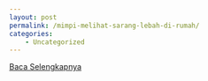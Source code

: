 ```yaml
---
layout: post
permalink: /mimpi-melihat-sarang-lebah-di-rumah/
categories:
    - Uncategorized
---
```


[Baca Selengkapnya](/10)